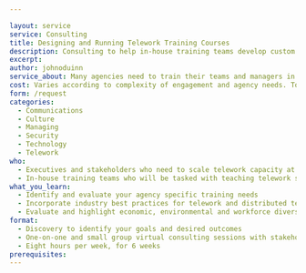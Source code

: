 ```yaml
---

layout: service
service: Consulting
title: Designing and Running Telework Training Courses
description: Consulting to help in-house training teams develop custom materials and approaches to build capacity for government teleworking at scale.
excerpt: 
author: johnoduinn
service_about: Many agencies need to train their teams and managers in practical remote / telework skills in the event of prolonged government office closures or scaling telework opportunities to build a more resilient and modern workforce. Developing specialized in-house training programs like this is time consuming, and requires in-depth knowledge of industry best practices as well as agency-specific needs. We consult with executives, stakeholders, and in-house trainers to help them develop training materials and online delivery methods to meet their agency’s specific needs. These customized telework training programs help improve team performance and coordination whether your team is already physically distributed, or transitioning out from an office.
cost: Varies according to complexity of engagement and agency needs. To speed up this complex, custom process, we use common patterns and established best practices wherever applicable.
form: /request
categories:
  - Communications
  - Culture
  - Managing
  - Security
  - Technology
  - Telework
who:
  - Executives and stakeholders who need to scale telework capacity at their agency
  - In-house training teams who will be tasked with teaching telework skills to agency employees
what_you_learn:
  - Identify and evaluate your agency specific training needs
  - Incorporate industry best practices for telework and distributed teams
  - Evaluate and highlight economic, environmental and workforce diversity improvements
format:
  - Discovery to identify your goals and desired outcomes
  - One-on-one and small group virtual consulting sessions with stakeholders, curriculum developers, and trainers
  - Eight hours per week, for 6 weeks
prerequisites:
---
```

